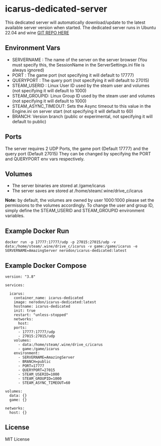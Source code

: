 # icarus-dedicated-server
This dedicated server will automatically download/update to the latest available server version when started. The dedicated server runs in Ubuntu 22.04 and wine
[GIT REPO HERE](https://gitlab.com/fred-beauch/icarus-dedicated-server)

## Environment Vars
- SERVERNAME : The name of the server on the server browser (You must specify this, the SessionName in the ServerSettings.ini file is always ignored)
- PORT : The game port (not specifying it will default to 17777)
- QUERYPORT : The query port (not specifying it will default to 27015)
- STEAM_USERID : Linux User ID used by the steam user and volumes (not specifying it will default to 1000)
- STEAM_GROUPID: Linux Group ID used by the steam user and volumes (not specifying it will default to 1000)
- STEAM_ASYNC_TIMEOUT: Sets the Async timeout to this value in the Engine.ini on server start (not specifying it will default to 60)
- BRANCH: Version branch (public or experimental, not specifying it will default to public)


## Ports
The server requires 2 UDP Ports, the game port (Default 17777) and the query port (Default 27015)
They can be changed by specifying the PORT and QUERYPORT env vars respectively.

## Volumes
- The server binaries are stored at /game/icarus
- The server saves are stored at /home/steam/.wine/drive_c/icarus

**Note:** by default, the volumes are owned by user 1000:1000 please set the permissions to the volumes accordingly. To change the user and group ID, simply define the STEAM_USERID and STEAM_GROUPID environment variables.

## Example Docker Run
```
docker run -p 17777:17777/udp -p 27015:27015/udp -v data:/home/steam/.wine/drive_c/icarus -v game:/game/icarus -e SERVERNAME=AmazingServer nerodon/icarus-dedicated:latest
```
## Example Docker Compose
```
version: "3.8"

services:
 
  icarus:
    container_name: icarus-dedicated
    image: nerodon/icarus-dedicated:latest
    hostname: icarus-dedicated
    init: true
    restart: "unless-stopped"
    networks:
      host:
    ports:
      - 17777:17777/udp
      - 27015:27015/udp
    volumes:
      - data:/home/steam/.wine/drive_c/icarus
      - game:/game/icarus
    environment:
      - SERVERNAME=AmazingServer
      - BRANCH=public
      - PORT=17777
      - QUERYPORT=27015
      - STEAM_USERID=1000
      - STEAM_GROUPID=1000
      - STEAM_ASYNC_TIMEOUT=60

volumes:
  data: {}
  game: {}
 
networks:
  host: {}
```

## License
MIT License
